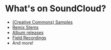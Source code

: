 # What's on SoundCloud?

- [(Creative Commons) Samples](http://soundcloud.com/creativecommons)
- [Remix Stems](http://soundcloud.com/labrinth/sets/earthquake-stems/)
- [Album releases](http://soundcloud.com/foofighters/sets/wasting-light/)
- [Field Recordings](http://soundcloud.com/groups/field-recordings)
- And more!